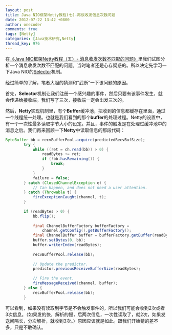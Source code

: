 ```yaml
---
layout: post
title: Java NIO框架Netty教程(七)-再谈收发信息次数问题
date: 2012-07-22 13:42 +0800
author: onecoder
comments: true
tags: [Netty]
categories: [Java技术研究,Netty]
thread_key: 976
---
```

在<a href="http://www.coderli.com/netty-message-receive-count-mismatch/" target="\_blank">《Java NIO框架Netty教程（五）- 消息收发次数不匹配的问题》</a>里我们试图分析一个消息收发次数不匹配的问题。当时笔者还是心存疑惑的。所以决定先学习一下Java NIO的<a href="http://www.coderli.com/netty-nio-selector/" target="\_blank">Selector</a>机制。

经过简单的了解，笔者大胆的猜测和"武断"一下该问题的原因。

首先，**Selector**机制让我们注册一个感兴趣的事件，然后只要有该事件发生，就会传递给接收端。我们写了三次，接收端一定会出发三次的。

然后，**Netty**实现机制里，有个**Buffer**缓冲池，把收到的信息都缓存在里面，通过一个线程统一处理。也就是我们看到的那个**buffer**的处理过程。Netty的设置中，有一个一次性最多读取字节大小的设定。并且，事件的触发是在处理过缓冲池中的消息之后。我们再来回顾一下**Netty**中读取信息的那段代码：

```java
ByteBuffer bb = recvBufferPool.acquire(predictedRecvBufSize);
        try {
            while ((ret = ch.read(bb)) > 0) {
                readBytes += ret;
                if (!bb.hasRemaining()) {
                    break;
                }
            }
            failure = false;
        } catch (ClosedChannelException e) {
            // Can happen, and does not need a user attention.
        } catch (Throwable t) {
            fireExceptionCaught(channel, t);
        }
 
        if (readBytes > 0) {
            bb.flip();
 
            final ChannelBufferFactory bufferFactory =
                channel.getConfig().getBufferFactory();
            final ChannelBuffer buffer = bufferFactory.getBuffer(readBytes);
            buffer.setBytes(0, bb);
            buffer.writerIndex(readBytes);
 
            recvBufferPool.release(bb);
 
            // Update the predictor.
            predictor.previousReceiveBufferSize(readBytes);
 
            // Fire the event.
            fireMessageReceived(channel, buffer);
        } else {
            recvBufferPool.release(bb);
        }
```

可以看到，如果没有读取到字节是不会触发事件的，所以我们可能会收到2次或者3次信息。（如果发的快，解析的慢，后两次信息，一次性读取了，就2次，如果发送间隔长，分次解析，就收到3次。）原因应该就是如此。跟我们开始猜的差不多，只是不敢确认。